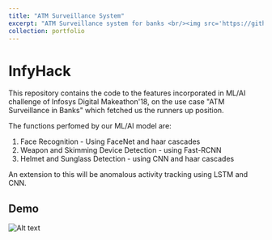 ```yaml
---
title: "ATM Surveillance System"
excerpt: "ATM Surveillance system for banks <br/><img src='https://github.com/shivangchopra11/InfyHack/blob/master/Demo.gif'  width="500" height="300" >"
collection: portfolio
---
```


# InfyHack
This repository contains the code to the features incorporated in ML/AI challenge of Infosys Digital Makeathon'18, on the use case "ATM Surveillance in Banks" which fetched us the runners up position.

The functions perfomed by our ML/AI model are:

1. Face Recognition - Using FaceNet and haar cascades
2. Weapon and Skimming Device Detection - using Fast-RCNN
3. Helmet and Sunglass Detection - using CNN and haar cascades

An extension to this will be anomalous activity tracking using LSTM and CNN.

## Demo
![Alt text](https://github.com/shivangchopra11/InfyHack/blob/master/Demo.gif)
